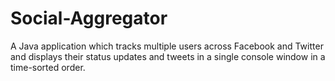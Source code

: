 Social-Aggregator
=================

A Java application which tracks multiple users across Facebook and Twitter and displays their status updates and tweets in a single console window in a time-sorted order.
